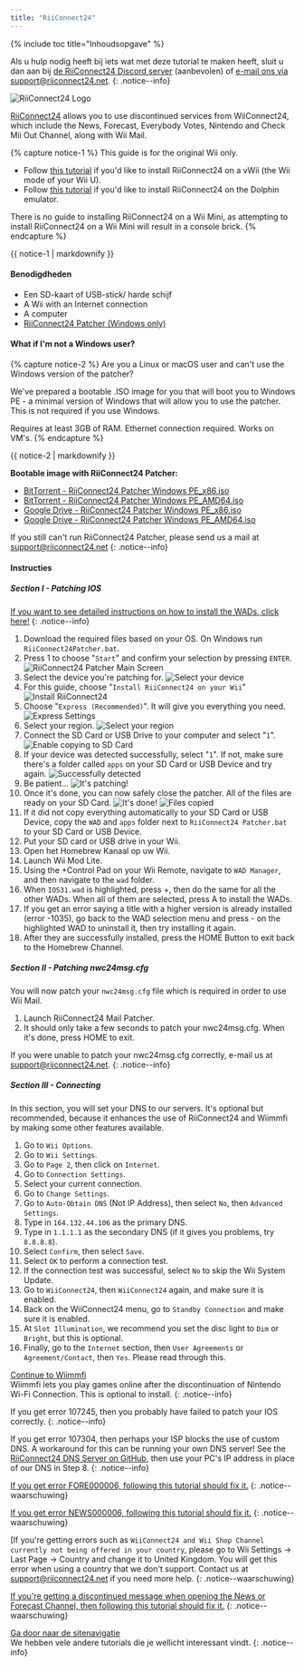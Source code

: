 ```yaml
---
title: "RiiConnect24"
---
```


{% include toc title="Inhoudsopgave" %}

Als u hulp nodig heeft bij iets wat met deze tutorial te maken heeft, sluit u dan aan bij [de RiiConnect24 Discord server](https://discord.gg/b4Y7jfD) (aanbevolen) of [e-mail ons via support@riiconnect24.net](mailto:support@riiconnect24.net).
{: .notice--info}

![RiiConnect24 Logo](/images/WiiRC24Logo.jpg)

[RiiConnect24](https://rc24.xyz/) allows you to use discontinued services from WiiConnect24, which include the News, Forecast, Everybody Votes, Nintendo and Check Mii Out Channel, along with Wii Mail.

{% capture notice-1 %}
This guide is for the original Wii only.

- Follow [this tutorial](riiconnect24-vwii) if you'd like to install RiiConnect24 on a vWii (the Wii mode of your Wii U).
- Follow [this tutorial](riiconnect24-dolphin) if you'd like to install RiiConnect24 on the Dolphin emulator.

There is no guide to installing RiiConnect24 on a Wii Mini, as attempting to install RiiConnect24 on a Wii Mini will result in a console brick.
{% endcapture %}

<div class="notice--warning">{{ notice-1 | markdownify }}</div>

#### Benodigdheden

* Een SD-kaart of USB-stick/ harde schijf
* A Wii with an Internet connection
* A computer
* [RiiConnect24 Patcher (Windows only)](https://github.com/RiiConnect24/RiiConnect24-Patcher/releases)

#### What if I'm not a Windows user?
{% capture notice-2 %}
Are you a Linux or macOS user and can't use the Windows version of the patcher?

We've prepared a bootable .ISO image for you that will boot you to Windows PE - a minimal version of Windows that will allow you to use the patcher. This is not required if you use Windows.

Requires at least 3GB of RAM. Ethernet connection required. Works on VM's.
{% endcapture %}
<div class="notice--info">{{ notice-2 | markdownify }}</div>

<i class="fa fa-magnet" aria-hidden="true" title="This is a magnet link. Use a torrent client to download the file."></i>
**Bootable image with RiiConnect24 Patcher:**

- [BitTorrent - RiiConnect24 Patcher Windows PE_x86.iso](magnet:?xt=urn:btih:a76a17999ba6cb7f528bea9dc39ad4cfcac2d62a&dn=RiiConnect24%20Patcher%20Windows%20PE%5Fx86.iso&tr=udp://tracker.opentrackr.org:1337/announce&tr=udp://tracker.coppersurfer.tk:6969/announce&tr=udp://p4p.arenabg.ch:1337/announce&tr=http://p4p.arenabg.com:1337/announce&tr=udp://9.rarbg.to:2710/announce&tr=udp://9.rarbg.me:2710/announce&tr=udp://exodus.desync.com:6969/announce&tr=udp://tracker.cyberia.is:6969/announce&tr=udp://tracker.tiny-vps.com:6969/announce&tr=udp://retracker.lanta-net.ru:2710/announce&tr=udp://open.stealth.si:80/announce&tr=udp://tracker.torrent.eu.org:451/announce&tr=udp://tracker3.itzmx.com:6961/announce&tr=http://tracker4.itzmx.com:2710/announce&tr=http://tracker1.itzmx.com:8080/announce&tr=udp://tracker.moeking.me:6969/announce&tr=udp://ipv4.tracker.harry.lu:80/announce&tr=udp://bt2.archive.org:6969/announce&tr=udp://bt1.archive.org:6969/announce&tr=udp://explodie.org:6969/announce)
- [BitTorrent - RiiConnect24 Patcher Windows PE_AMD64.iso](magnet:?xt=urn:btih:aa1d759996834fcfa20f56b26c5beb105b2aec37&dn=RiiConnect24%20Patcher%20Windows%20PE%5FAMD64.iso&tr=udp://tracker.opentrackr.org:1337/announce&tr=udp://tracker.coppersurfer.tk:6969/announce&tr=udp://p4p.arenabg.ch:1337/announce&tr=http://p4p.arenabg.com:1337/announce&tr=udp://9.rarbg.to:2710/announce&tr=udp://9.rarbg.me:2710/announce&tr=udp://exodus.desync.com:6969/announce&tr=udp://tracker.cyberia.is:6969/announce&tr=udp://tracker.tiny-vps.com:6969/announce&tr=udp://retracker.lanta-net.ru:2710/announce&tr=udp://open.stealth.si:80/announce&tr=udp://tracker.torrent.eu.org:451/announce&tr=http://tracker1.itzmx.com:8080/announce&tr=udp://tracker3.itzmx.com:6961/announce&tr=http://tracker4.itzmx.com:2710/announce&tr=udp://tracker.moeking.me:6969/announce&tr=udp://ipv4.tracker.harry.lu:80/announce&tr=udp://bt2.archive.org:6969/announce&tr=udp://bt1.archive.org:6969/announce&tr=udp://explodie.org:6969/announce)
- [Google Drive - RiiConnect24 Patcher Windows PE_x86.iso](https://drive.google.com/file/d/14YQlrjByLpuLPHLTg7GaqZscgYbsH7gN/view?usp=sharing)
- [Google Drive - RiiConnect24 Patcher Windows PE_AMD64.iso](https://drive.google.com/file/d/190fvktXtUDAhFogJnOEh2EgrCl5Dm_vP/view?usp=sharing)

If you still can't run RiiConnect24 Patcher, please send us a mail at support@riiconnect24.net
{: .notice--info}

#### Instructies

##### Section I - Patching IOS

[If you want to see detailed instructions on how to install the WADs, click here!](wiimodlite)
{: .notice--info}

1. Download the required files based on your OS. On Windows run `RiiConnect24Patcher.bat`.
2. Press 1 to choose "`Start`" and confirm your selection by pressing `ENTER`. ![RiiConnect24 Patcher Main Screen](/images/RC24_Patcher/1.PNG)
3. Select the device you're patching for. ![Select your device](/images/RC24_Patcher/2.PNG)
4. For this guide, choose "`Install RiiConnect24 on your Wii`" ![Install RiiConnect24](/images/RC24_Patcher/3.PNG)
5. Choose "`Express (Recommended)`". It will give you everything you need. ![Express Settings](/images/RC24_Patcher/4.PNG)
6. Select your region. ![Select your region](/images/RC24_Patcher/5.PNG)
7. Connect the SD Card or USB Drive to your computer and select "`1`". ![Enable copying to SD Card](/images/RC24_Patcher/6.PNG)
8. If your device was detected successfully, select "`1`". If not, make sure there's a folder called `apps` on your SD Card or USB Device and try again. ![Successfully detected](/images/RC24_Patcher/7.PNG)
9. Be patient... ![It's patching!](/images/RC24_Patcher/8.PNG)
10. Once it's done, you can now safely close the patcher. All of the files are ready on your SD Card. ![It's done!](/images/RC24_Patcher/9.PNG) ![Files copied](/images/RC24_Patcher/10.PNG)
11. If it did not copy everything automatically to your SD Card or USB Device, copy the `WAD` and `apps` folder next to `RiiConnect24 Patcher.bat` to your SD Card or USB Device.
12. Put your SD card or USB drive in your Wii.
13. Open het Homebrew Kanaal op uw Wii.
14. Launch Wii Mod Lite.
15. Using the +Control Pad on your Wii Remote, navigate to `WAD Manager`, and then navigate to the `wad` folder.
16. When `IOS31.wad` is highlighted, press +, then do the same for all the other WADs. When all of them are selected, press A to install the WADs.
17. If you get an error saying a title with a higher version is already installed (error -1035), go back to the WAD selection menu and press - on the highlighted WAD to uninstall it, then try installing it again.
18. After they are successfully installed, press the HOME Button to exit back to the Homebrew Channel.

##### Section II - Patching nwc24msg.cfg

You will now patch your `nwc24msg.cfg` file which is required in order to use Wii Mail.

1. Launch RiiConnect24 Mail Patcher.
2. It should only take a few seconds to patch your nwc24msg.cfg. When it's done, press HOME to exit.

If you were unable to patch your nwc24msg.cfg correctly, e-mail us at [support@riiconnect24.net](mailto:support@riiconnect24.net).
{: .notice--info}

##### Section III - Connecting

In this section, you will set your DNS to our servers. It's optional but recommended, because it enhances the use of RiiConnect24 and Wiimmfi by making some other features available.

1. Go to `Wii Options`.
2. Go to `Wii Settings`.
3. Go to `Page 2`, then click on `Internet`.
4. Go to `Connection Settings`.
5. Select your current connection.
6. Go to `Change Settings`.
7. Go to `Auto-Obtain DNS` (Not IP Address), then select `No`, then `Advanced Settings`.
8. Type in `164.132.44.106` as the primary DNS.
9. Type in `1.1.1.1` as the secondary DNS (if it gives you problems, try `8.8.8.8`).
10. Select `Confirm`, then select `Save`.
11. Select `OK` to perform a connection test.
12. If the connection test was successful, select `No` to skip the Wii System Update.
13. Go to `WiiConnect24`, then `WiiConnect24` again, and make sure it is enabled.
14. Back on the WiiConnect24 menu, go to `Standby Connection` and make sure it is enabled.
15. At `Slot Illumination`, we recommend you set the disc light to `Dim` or `Bright`, but this is optional.
16. Finally, go to the `Internet` section, then `User Agreements` or `Agreement/Contact`, then `Yes`. Please read through this.


[Continue to Wiimmfi](wiimmfi)<br> Wiimmfi lets you play games online after the discontinuation of Nintendo Wi-Fi Connection. This is optional to install.
{: .notice--info}

If you get error 107245, then you probably have failed to patch your IOS correctly.
{: .notice--info}

If you get error 107304, then perhaps your ISP blocks the use of custom DNS. A workaround for this can be running your own DNS server! See the [RiiConnect24 DNS Server on GitHub](https://github.com/RiiConnect24/DNS-Server), then use your PC's IP address in place of our DNS in Step 8.
{: .notice--info}

[If you get error FORE000006, following this tutorial should fix it.](riiconnect24-batteryfix)
{: .notice--waarschuwing}

[If you get error NEWS000006, following this tutorial should fix it.](news000006)
{: .notice--waarschuwing}

[If you're getting errors such as `WiiConnect24 and Wii Shop Channel currently not being offered in your country`, please go to Wii Settings -> Last Page -> Country and change it to United Kingdom. You will get this error when using a country that we don't support. Contact us at [support@riiconnect24.net](mailto:support@riiconnect24.net) if you need more help.
{: .notice--waarschuwing}

[If you're getting a discontinued message when opening the News or Forecast Channel, then following this tutorial should fix it.](deleting-vffs)
{: .notice--waarschuwing}

[Ga door naar de sitenavigatie](site-navigation)<br> We hebben vele andere tutorials die je wellicht interessant vindt.
{: .notice--info}
